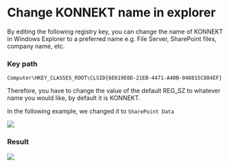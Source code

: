 # Change KONNEKT name in explorer

By editing the following registry key, you can change the name of KONNEKT in Windows Explorer to a preferred name e.g. File Server, SharePoint files, company name, etc.

### **Key path**

```
Computer\HKEY_CLASSES_ROOT\CLSID{6E619E0D-21EB-4471-A40B-040815C884EF}
```

Therefore, you have to change the value of the default REG\_SZ to whatever name you would like, by default it is KONNEKT.

In the following example, we changed it to `SharePoint Data`

![](<../../.gitbook/assets/2021-10-22 12\_50\_06-Window.png>)

### **Result**

![](<../../.gitbook/assets/2021-10-25 11\_07\_36-Windows Sandbox.png>)
